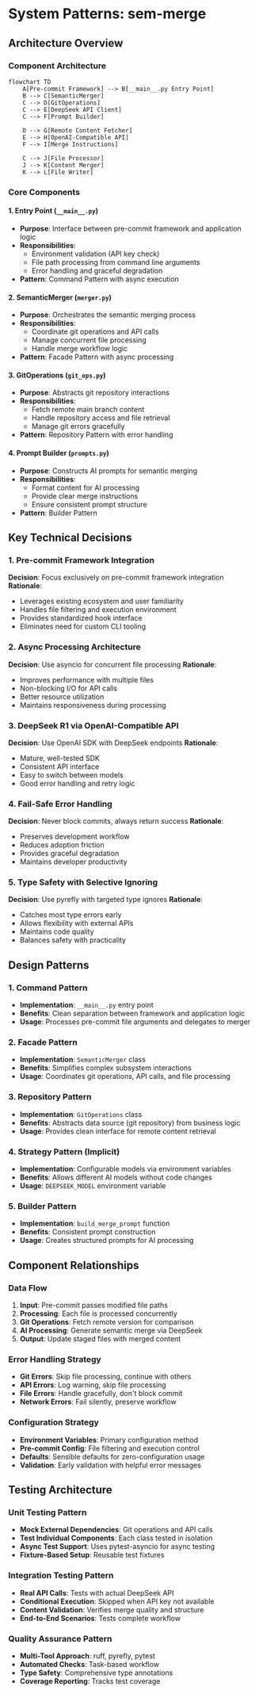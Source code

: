 # System Patterns: sem-merge

## Architecture Overview

### Component Architecture
```mermaid
flowchart TD
    A[Pre-commit Framework] --> B[__main__.py Entry Point]
    B --> C[SemanticMerger]
    C --> D[GitOperations]
    C --> E[DeepSeek API Client]
    C --> F[Prompt Builder]
    
    D --> G[Remote Content Fetcher]
    E --> H[OpenAI-Compatible API]
    F --> I[Merge Instructions]
    
    C --> J[File Processor]
    J --> K[Content Merger]
    K --> L[File Writer]
```

### Core Components

#### 1. Entry Point (`__main__.py`)
- **Purpose**: Interface between pre-commit framework and application logic
- **Responsibilities**: 
  - Environment validation (API key check)
  - File path processing from command line arguments
  - Error handling and graceful degradation
- **Pattern**: Command Pattern with async execution

#### 2. SemanticMerger (`merger.py`)
- **Purpose**: Orchestrates the semantic merging process
- **Responsibilities**:
  - Coordinate git operations and API calls
  - Manage concurrent file processing
  - Handle merge workflow logic
- **Pattern**: Facade Pattern with async processing

#### 3. GitOperations (`git_ops.py`)
- **Purpose**: Abstracts git repository interactions
- **Responsibilities**:
  - Fetch remote main branch content
  - Handle repository access and file retrieval
  - Manage git errors gracefully
- **Pattern**: Repository Pattern with error handling

#### 4. Prompt Builder (`prompts.py`)
- **Purpose**: Constructs AI prompts for semantic merging
- **Responsibilities**:
  - Format content for AI processing
  - Provide clear merge instructions
  - Ensure consistent prompt structure
- **Pattern**: Builder Pattern

## Key Technical Decisions

### 1. Pre-commit Framework Integration
**Decision**: Focus exclusively on pre-commit framework integration
**Rationale**: 
- Leverages existing ecosystem and user familiarity
- Handles file filtering and execution environment
- Provides standardized hook interface
- Eliminates need for custom CLI tooling

### 2. Async Processing Architecture
**Decision**: Use asyncio for concurrent file processing
**Rationale**:
- Improves performance with multiple files
- Non-blocking I/O for API calls
- Better resource utilization
- Maintains responsiveness during processing

### 3. DeepSeek R1 via OpenAI-Compatible API
**Decision**: Use OpenAI SDK with DeepSeek endpoints
**Rationale**:
- Mature, well-tested SDK
- Consistent API interface
- Easy to switch between models
- Good error handling and retry logic

### 4. Fail-Safe Error Handling
**Decision**: Never block commits, always return success
**Rationale**:
- Preserves development workflow
- Reduces adoption friction
- Provides graceful degradation
- Maintains developer productivity

### 5. Type Safety with Selective Ignoring
**Decision**: Use pyrefly with targeted type ignores
**Rationale**:
- Catches most type errors early
- Allows flexibility with external APIs
- Maintains code quality
- Balances safety with practicality

## Design Patterns

### 1. Command Pattern
- **Implementation**: `__main__.py` entry point
- **Benefits**: Clean separation between framework and application logic
- **Usage**: Processes pre-commit file arguments and delegates to merger

### 2. Facade Pattern
- **Implementation**: `SemanticMerger` class
- **Benefits**: Simplifies complex subsystem interactions
- **Usage**: Coordinates git operations, API calls, and file processing

### 3. Repository Pattern
- **Implementation**: `GitOperations` class
- **Benefits**: Abstracts data source (git repository) from business logic
- **Usage**: Provides clean interface for remote content retrieval

### 4. Strategy Pattern (Implicit)
- **Implementation**: Configurable models via environment variables
- **Benefits**: Allows different AI models without code changes
- **Usage**: `DEEPSEEK_MODEL` environment variable

### 5. Builder Pattern
- **Implementation**: `build_merge_prompt` function
- **Benefits**: Consistent prompt construction
- **Usage**: Creates structured prompts for AI processing

## Component Relationships

### Data Flow
1. **Input**: Pre-commit passes modified file paths
2. **Processing**: Each file is processed concurrently
3. **Git Operations**: Fetch remote version for comparison
4. **AI Processing**: Generate semantic merge via DeepSeek
5. **Output**: Update staged files with merged content

### Error Handling Strategy
- **Git Errors**: Skip file processing, continue with others
- **API Errors**: Log warning, skip file processing
- **File Errors**: Handle gracefully, don't block commit
- **Network Errors**: Fail silently, preserve workflow

### Configuration Strategy
- **Environment Variables**: Primary configuration method
- **Pre-commit Config**: File filtering and execution control
- **Defaults**: Sensible defaults for zero-configuration usage
- **Validation**: Early validation with helpful error messages

## Testing Architecture

### Unit Testing Pattern
- **Mock External Dependencies**: Git operations and API calls
- **Test Individual Components**: Each class tested in isolation
- **Async Test Support**: Uses pytest-asyncio for async testing
- **Fixture-Based Setup**: Reusable test fixtures

### Integration Testing Pattern
- **Real API Calls**: Tests with actual DeepSeek API
- **Conditional Execution**: Skipped when API key not available
- **Content Validation**: Verifies merge quality and structure
- **End-to-End Scenarios**: Tests complete workflow

### Quality Assurance Pattern
- **Multi-Tool Approach**: ruff, pyrefly, pytest
- **Automated Checks**: Task-based workflow
- **Type Safety**: Comprehensive type annotations
- **Coverage Reporting**: Tracks test coverage 